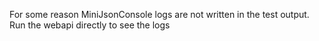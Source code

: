 For some reason MiniJsonConsole logs are not written in the test output.
Run the webapi directly to see the logs
